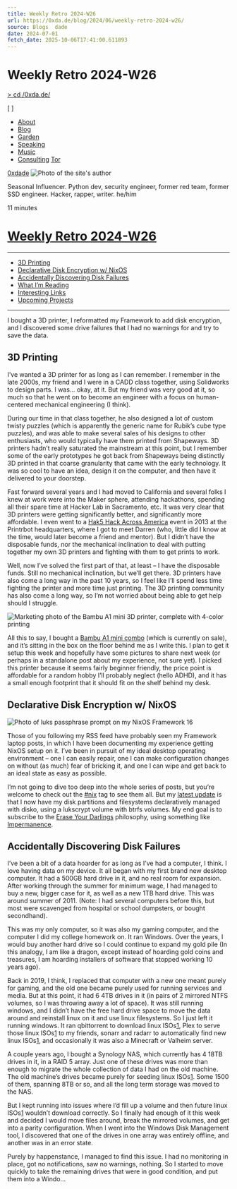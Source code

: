```yaml
---
title: Weekly Retro 2024-W26
url: https://0xda.de/blog/2024/06/weekly-retro-2024-w26/
source: Blogs  dade
date: 2024-07-01
fetch_date: 2025-10-06T17:41:00.611893
---
```


# Weekly Retro 2024-W26

[>
cd /0xda.de/](https://0xda.de/)

[ ]

* [About](https://0xda.de/about/)
* [Blog](https://0xda.de/blog/)
* [Garden](https://0xda.de/garden/)
* [Speaking](https://0xda.de/speaking/)
* [Music](https://0xda.de/music/)
* [Consulting](https://room641a.com)
[Tor](http://dadehacks5p4qrui2wy2bcfp37wgtycysqhxuwa2o7k2t34rryrzhdqd.onion/blog/2024/06/weekly-retro-2024-w26/ "Tor")

[0xdade](https://0xda.de/)
![Photo of the site's author](https://0xda.de/img/dade-transparent-logo.png)

Seasonal Influencer. Python dev, security engineer, former red team, former SSD engineer. Hacker, rapper, writer. he/him

11 minutes

# [Weekly Retro 2024-W26](https://0xda.de/blog/2024/06/weekly-retro-2024-w26/)

---

* [3D Printing](#3d-printing)
* [Declarative Disk Encryption w/ NixOS](#declarative-disk-encryption-w-nixos)
* [Accidentally Discovering Disk Failures](#accidentally-discovering-disk-failures)
* [What I’m Reading](#what-im-reading)
* [Interesting Links](#interesting-links)
* [Upcoming Projects](#upcoming-projects)

---

I bought a 3D printer, I reformatted my Framework to add disk encryption, and I discovered some drive failures that I had no warnings for and try to save the data.

## 3D Printing

I’ve wanted a 3D printer for as long as I can remember. I remember in the late 2000s, my friend and I were in a CADD class together, using Solidworks to design parts. I was… okay, at it. But my friend was very good at it, so much so that he went on to become an engineer with a focus on human-centered mechanical engineering (I think).

During our time in that class together, he also designed a lot of custom twisty puzzles (which is apparently the generic name for Rubik’s cube type puzzles), and was able to make several sales of his designs to other enthusiasts, who would typically have them printed from Shapeways. 3D printers hadn’t really saturated the mainstream at this point, but I remember some of the early prototypes he got back from Shapeways being distinctly 3D printed in that coarse granularity that came with the early technology. It was so cool to have an idea, design it on the computer, and then have it delivered to your doorstep.

Fast forward several years and I had moved to California and several folks I knew at work were into the Maker sphere, attending hackathons, spending all their spare time at Hacker Lab in Sacramento, etc. It was very clear that 3D printers were getting significantly better, and significantly more affordable. I even went to a [Hak5 Hack Across America](https://www.youtube.com/watch?v=3ux-rbR07LI&list=PLW5y1tjAOzI2mUf0qPzNHEjR6F9q4RZdu&index=20) event in 2013 at the Printrbot headquarters, where I got to meet Darren (who, little did I know at the time, would later become a friend and mentor). But I didn’t have the disposable funds, nor the mechanical inclination to deal with putting together my own 3D printers and fighting with them to get prints to work.

Well, now I’ve solved the first part of that, at least – I have the disposable funds. Still no mechanical inclination, but we’ll get there. 3D printers have also come a long way in the past 10 years, so I feel like I’ll spend less time fighting the printer and more time just printing. The 3D printing community has also come a long way, so I’m not worried about being able to get help should I struggle.

![Marketing photo of the Bambu A1 mini 3D printer, complete with 4-color printing](https://0xda.de/blog/2024/06/weekly-retro-2024-w26/img/bambu.3c1342a8913bbea327ba82089f1cb76b.png)

All this to say, I bought a [Bambu A1 mini combo](https://us.store.bambulab.com/products/a1-mini) (which is currently on sale), and it’s sitting in the box on the floor behind me as I write this. I plan to get it setup this week and hopefully have some pictures to share next week (or perhaps in a standalone post about my experience, not sure yet). I picked this printer because it seems fairly beginner friendly, the price point is affordable for a random hobby I’ll probably neglect (hello ADHD), and it has a small enough footprint that it should fit on the shelf behind my desk.

## Declarative Disk Encryption w/ NixOS

![Photo of luks passphrase prompt on my NixOS Framework 16](https://0xda.de/blog/2024/06/weekly-retro-2024-w26/img/luks-passphrase.4f7b3204717fec690173910505b0e663.jpeg)

Those of you following my RSS feed have probably seen my Framework laptop posts, in which I have been documenting my experience getting NixOS setup on it. I’ve been in pursuit of my ideal desktop operating environment – one I can easily repair, one I can make configuration changes on without (as much) fear of bricking it, and one I can wipe and get back to an ideal state as easy as possible.

I’m not going to dive too deep into the whole series of posts, but you’re welcome to check out the [#nix](https://0xda.de/tags/nix/) tag to see them all. But my [latest update](https://0xda.de/blog/2024/06/framework-and-nixos-declarative-encrypted-disk-partitions/) is that I now have my disk partitions and filesystems declaratively managed with disko, using a lukscrypt volume with btrfs volumes. My end goal is to subscribe to the [Erase Your Darlings](https://grahamc.com/blog/erase-your-darlings/) philosophy, using something like [Impermanence](https://github.com/nix-community/impermanence).

## Accidentally Discovering Disk Failures

I’ve been a bit of a data hoarder for as long as I’ve had a computer, I think. I love having data on my device. It all began with my first brand new desktop computer. It had a 500GB hard drive in it, and no real room for expansion. After working through the summer for minimum wage, I had managed to buy a new, bigger case for it, as well as a new 1TB hard drive. This was around summer of 2011. (Note: I had several computers before this, but most were scavenged from hospital or school dumpsters, or bought secondhand).

This was my only computer, so it was also my gaming computer, and the computer I did my college homework on. It ran Windows. Over the years, I would buy another hard drive so I could continue to expand my gold pile (In this analogy, I am like a dragon, except instead of hoarding gold coins and treasures, I am hoarding installers of software that stopped working 10 years ago).

Back in 2019, I think, I replaced that computer with a new one meant purely for gaming, and the old one became purely used for running services and media. But at this point, it had 6 4TB drives in it (in pairs of 2 mirrored NTFS volumes, so I was throwing away a lot of space). It was still running windows, and I didn’t have the free hard drive space to move the data around and reinstall linux on it and use linux filesystems. So I just left it running windows. It ran qbittorrent to download linux ISOs[1](#fn:1), Plex to serve those linux ISOs[1](#fn:1) to my friends, sonarr and radarr to automatically find new linux ISOs[1](#fn:1), and occasionally it was also a Minecraft or Valheim server.

A couple years ago, I bought a Synology NAS, which currently has 4 18TB drives in it, in a RAID 5 array. Just one of these drives was more than enough to migrate the whole collection of data I had on the old machine. The old machine’s drives became purely for seeding linux ISOs[1](#fn:1). Some 1500 of them, spanning 8TB or so, and all the long term storage was moved to the NAS.

But I kept running into issues where I’d fill up a volume and then future linux ISOs[1](#fn:1) wouldn’t download correctly. So I finally had enough of it this week and decided I would move files around, break the mirrored volumes, and get into a parity configuration. When I went into the Windows Disk Management tool, I discovered that one of the drives in one array was entirely offline, and another was in an error state.

Purely by happenstance, I managed to find this issue. I had no monitoring in place, got no notifications, saw no warnings, nothing. So I started to move quickly to take the remaining drives that were in good condition, and put them into a Windo...